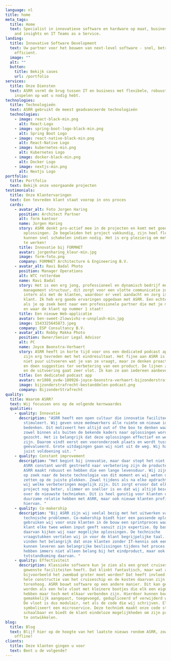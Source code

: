 ```yaml
---
language: nl
title: home
meta_tags:
  title: Home
  text: Specialist in innovatieve software en hardware op maat, business analytics
    and insights en IT Teams as a Service.
landing:
  title: Innovative Software Development
  text: Uw partner voor het bouwen van next-level software - snel, betrouwbaar en
    efficient.
  image: ""
  alt: ""
  button:
    title: Bekijk cases
    url: /portfolio
services:
  title: Onze Diensten
  text: ASRR vormt de brug tussen IT en business met flexibele, robuuste teams die
    inspelen op wat u nodig hebt.
technologies:
  title: Technologieën
  text: ASRR gebruikt de meest geadvanceerde technologieën
  technologies:
    - image: react-black-min.png
      alt: React-Logo
    - image: spring-boot-logo-black-min.png
      alt: Spring Boot Logo
    - image: react-native-black-min.png
      alt: React-Native Logo
    - image: kubernetes-min.png
      alt: Kubernetes Logo
    - image: docker-black-min.png
      alt: Docker Logo
    - image: nextjs-min.png
      alt: Nextjs Logo
portfolio:
  title: Portfolio
  text: Bekijk onze voorgaande projecten
testimonials:
  title: Onze Klantervaringen
  text: Een tevreden klant staat voorop in ons proces
  cards:
    - avatar_alt: Foto Jorgen Haring
      position: Architect Partner
      alt: form kantoor
      name: Jorgen Haring
      story: ASRR denkt pro-actief mee in de projecten en komt met goede en efficiënte
        oplossingen. Ze begeleiden het project vakkundig, zijn heel flexibel en
        kunnen snel schakelen indien nodig. Het is erg plezierig om met ze samen
        te werken!
      title: Innovatie bij FORMHET
      avatar: jorgenharing_kleur-min.jpg
      image: form-foto.png
      company: FORMHET Architecture & Engineering B.V.
    - avatar_alt: Ravi Badal Photo
      position: Manager Operations
      alt: WTC rotterdam
      name: Ravi Badal
      story: Het is een erg jong, professioneel en dynamisch bedrijf met een flat
        management structuur, dit zorgt voor een vlotte communicatie zowel
        intern als met de klanten, waardoor er veel aandacht en zorg is voor de
        klant. Ik heb erg goede ervaringen opgedaan met ASRR. Een echte aanrader
        als je op zoek bent naar een professionele partner die met je meedenkt
        en waar de klant op nummer 1 staat!
      title: Een nieuwe Web-applicatie
      avatar: ben-sweet-2lowvivhz-e-unsplash-min.jpg
      image: 1543325645873.jpeg
      company: ESP Consultancy B.V.
    - avatar_alt: Robby Makka Photo
      position: Owner/Senior Legal Advisor
      alt: PC
      name: Joyce Boonstra-Verhaert
      story: ASRR heeft in korte tijd voor ons een dedicated podcast app gecreëerd. We
        zijn erg tevreden met het eindresultaat. Het fijne aan ASRR is dat ze
        niet puur uitvoeren wat je van ze vraagt, maar ze denken proactief mee
        en doen suggesties ter verbetering van een product. De lijnen zijn kort
        en de uitvoering gaat zeer vlot. Ik kan ze aan iedereen aanbevelen.
      title: Een dedicated podcast app
      avatar: mr1808_ovdw-180926-joyce-boonstra-verhaert-bijzonderstrafrecht-advocatuur.jpeg
      image: bijzonderstrafrecht-bestanddelen-podcast.png
      company: BijzonderStrafrecht
quality:
  title: Waarom ASRR?
  text: Wij focussen ons op de volgende kernwaardes
  qualities:
    - quality: Innovatie
      description: "ASRR heeft een open cultuur die innovatie faciliteert en
        stimuleert. Wij geven onze medewerkers alle ruimte om nieuwe ideeën te
        bedenken. Dit motiveert hen altijd out of the box te denken waardoor
        zowel binnen als buiten de bekende kaders naar oplossingen wordt
        gezocht. Het is belangrijk dat deze oplossingen effectief en wenselijk
        zijn. Daarom vindt eerst een vooronderzoek plaats en wordt tussendoor
        geëvalueerd. Grote uitdagingen gaan wij niet uit de weg. Wij halen daar
        juist voldoening uit. "
    - quality: Constant improvement
      description: "Het begint bij innovatie, maar daar stopt het niet. Doordat binnen
        ASRR constant wordt gestreefd naar verbetering zijn de producten die
        ASRR maakt robuust en hebben die een lange levensduur. Wij zijn altijd
        op zoek naar de beste technologie van dit moment en wij weten die in te
        zetten op de juiste plekken. Zowel tijdens als na elke opdracht kijken
        wij welke verbeteringen mogelijk zijn. Dit zorgt ervoor dat elk nieuw
        project nog beter, slimmer en sneller is en dat wij altijd beschikken
        over de nieuwste technieken. Dit is heel gunstig voor klanten die een
        duurzame relatie hebben met ASRR, maar ook nieuwe klanten profiteren
        hiervan. "
    - quality: Co-makership
      description: "Bij ASRR zijn wij veelal bezig met het uitwerken van complexe
        technische problemen. Co-makership biedt hier een passende oplossing. Zo
        gebruiken wij voor onze klanten in de bouw een sprintproces waarin de
        klant elke twee weken input geeft vanuit zijn expertise. Op basis
        daarvan kijken wij naar mogelijke oplossingen. De technische
        vraagstukken vertalen wij in voor de klant begrijpelijke taal. Wij
        vinden het belangrijk dat onze klanten zonder IT-kennis ook een bijdrage
        kunnen leveren aan belangrijke beslissingen tijdens het proces. Zij
        hebben immers niet alleen belang bij het eindproduct, maar ook bij de
        totstandkoming daarvan. "
    - quality: Effectiviteit
      description: Klassieke software kun je zien als een groot cruiseschip dat alle
        gewenste faciliteiten heeft. Dat klinkt fantastisch, maar wat als
        bijvoorbeeld het zwembad groter moet worden? Dat heeft invloed op de
        hele constructie van het cruiseschip en de kosten daarvan zijn
        torenhoog. ASRR bouwt software op een andere manier. Dit kan gezien
        worden als een hele vloot met kleinere bootjes die elk een eigen functie
        hebben maar toch met elkaar verbonden zijn. Hierdoor kunnen bootjes
        gemakkelijk aangepast, toegevoegd, gedupliceerd of verwijderd worden .
        De vloot is dus modulair, net als de code die wij schrijven. Elk bootje
        symboliseert een microservice. Deze techniek maakt onze code stabiel,
        schaalbaar en biedt de klant eindeloze mogelijkheden om zijn producten
        te ontwikkelen.
blog:
  title: Blog
  text: Blijf hier op de hoogte van het laatste nieuws rondom ASRR, zowel on-als
    offline!
clients:
  title: Deze klanten gingen u voor
  text: Bent u de volgende?
---
```

